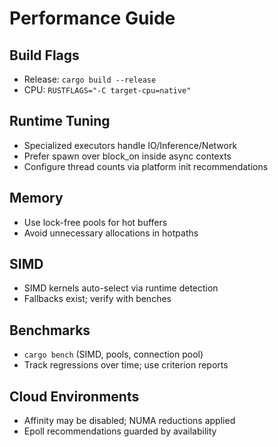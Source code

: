 # Performance Guide

## Build Flags

- Release: `cargo build --release`
- CPU: `RUSTFLAGS="-C target-cpu=native"`

## Runtime Tuning

- Specialized executors handle IO/Inference/Network
- Prefer spawn over block_on inside async contexts
- Configure thread counts via platform init recommendations

## Memory

- Use lock-free pools for hot buffers
- Avoid unnecessary allocations in hotpaths

## SIMD

- SIMD kernels auto-select via runtime detection
- Fallbacks exist; verify with benches

## Benchmarks

- `cargo bench` (SIMD, pools, connection pool)
- Track regressions over time; use criterion reports

## Cloud Environments

- Affinity may be disabled; NUMA reductions applied
- Epoll recommendations guarded by availability

